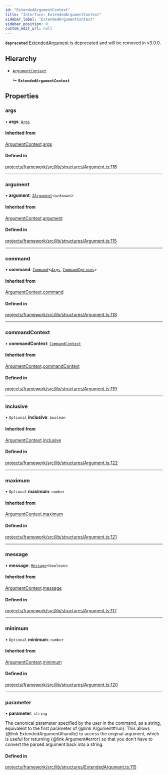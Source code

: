 ```yaml
---
id: "ExtendedArgumentContext"
title: "Interface: ExtendedArgumentContext"
sidebar_label: "ExtendedArgumentContext"
sidebar_position: 0
custom_edit_url: null
---
```


**`deprecated`** [ExtendedArgument](../classes/ExtendedArgument) is deprecated and will be removed in v3.0.0.

## Hierarchy

- [`ArgumentContext`](ArgumentContext)

  ↳ **`ExtendedArgumentContext`**

## Properties

### args

• **args**: [`Args`](../classes/Args)

#### Inherited from

[ArgumentContext](ArgumentContext).[args](ArgumentContext#args)

#### Defined in

[projects/framework/src/lib/structures/Argument.ts:116](https://github.com/sapphiredev/framework/blob/5a4898f6/src/lib/structures/Argument.ts#L116)

___

### argument

• **argument**: [`IArgument`](IArgument)<`unknown`\>

#### Inherited from

[ArgumentContext](ArgumentContext).[argument](ArgumentContext#argument)

#### Defined in

[projects/framework/src/lib/structures/Argument.ts:115](https://github.com/sapphiredev/framework/blob/5a4898f6/src/lib/structures/Argument.ts#L115)

___

### command

• **command**: [`Command`](../classes/Command)<[`Args`](../classes/Args), [`CommandOptions`](CommandOptions)\>

#### Inherited from

[ArgumentContext](ArgumentContext).[command](ArgumentContext#command)

#### Defined in

[projects/framework/src/lib/structures/Argument.ts:118](https://github.com/sapphiredev/framework/blob/5a4898f6/src/lib/structures/Argument.ts#L118)

___

### commandContext

• **commandContext**: [`CommandContext`](CommandContext)

#### Inherited from

[ArgumentContext](ArgumentContext).[commandContext](ArgumentContext#commandcontext)

#### Defined in

[projects/framework/src/lib/structures/Argument.ts:119](https://github.com/sapphiredev/framework/blob/5a4898f6/src/lib/structures/Argument.ts#L119)

___

### inclusive

• `Optional` **inclusive**: `boolean`

#### Inherited from

[ArgumentContext](ArgumentContext).[inclusive](ArgumentContext#inclusive)

#### Defined in

[projects/framework/src/lib/structures/Argument.ts:122](https://github.com/sapphiredev/framework/blob/5a4898f6/src/lib/structures/Argument.ts#L122)

___

### maximum

• `Optional` **maximum**: `number`

#### Inherited from

[ArgumentContext](ArgumentContext).[maximum](ArgumentContext#maximum)

#### Defined in

[projects/framework/src/lib/structures/Argument.ts:121](https://github.com/sapphiredev/framework/blob/5a4898f6/src/lib/structures/Argument.ts#L121)

___

### message

• **message**: [`Message`](https://discord.js.org/#/docs/main/stable/class/Message)<`boolean`\>

#### Inherited from

[ArgumentContext](ArgumentContext).[message](ArgumentContext#message)

#### Defined in

[projects/framework/src/lib/structures/Argument.ts:117](https://github.com/sapphiredev/framework/blob/5a4898f6/src/lib/structures/Argument.ts#L117)

___

### minimum

• `Optional` **minimum**: `number`

#### Inherited from

[ArgumentContext](ArgumentContext).[minimum](ArgumentContext#minimum)

#### Defined in

[projects/framework/src/lib/structures/Argument.ts:120](https://github.com/sapphiredev/framework/blob/5a4898f6/src/lib/structures/Argument.ts#L120)

___

### parameter

• **parameter**: `string`

The canonical parameter specified by the user in the command, as
a string, equivalent to the first parameter of {@link Argument#run}.
This allows {@link ExtendedArgument#handle} to access the original
argument, which is useful for returning {@link Argument#error} so
that you don't have to convert the parsed argument back into a
string.

#### Defined in

[projects/framework/src/lib/structures/ExtendedArgument.ts:115](https://github.com/sapphiredev/framework/blob/5a4898f6/src/lib/structures/ExtendedArgument.ts#L115)
